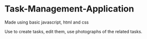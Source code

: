 # Task-Management-Application

Made using basic javascript, html and css

Use to create tasks, edit them, use photographs of the related tasks. 
